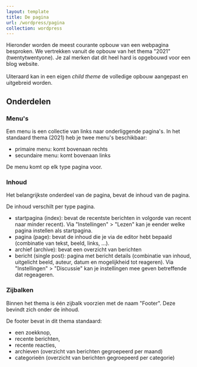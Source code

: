 ```yaml
---
layout: template
title: De pagina
url: /wordpress/pagina
collection: wordpress
---
```


<div class="highlight">
Hieronder worden de meest courante opbouw van een webpagina besproken. We vertrekken vanuit de opbouw van het thema "2021" (twentytwentyone). Je zal merken dat dit heel hard is opgebouwd voor een blog website.
<br><br>
Uiteraard kan in een eigen <em>child theme</em> de volledige opbouw aangepast en uitgebreid worden.
</div>

## Onderdelen

### Menu's

Een menu is een collectie van links naar onderliggende pagina's. In het standaard thema (2021) heb je twee menu's beschikbaar:
* primaire menu: komt bovenaan rechts
* secundaire menu: komt bovenaan links

De menu komt op elk type pagina voor.

### Inhoud

Het belangrijkste onderdeel van de pagina, bevat de inhoud van de pagina.

De inhoud verschilt per type pagina.

* startpagina (index): bevat de recentste berichten in volgorde van recent naar minder recent). 
Via "Instellingen" > "Lezen" kan je eender welke pagina instellen als startpagina.
* pagina (page): bevat de inhoud die je via de editor hebt bepaald (combinatie van tekst, beeld, links, ...).
* archief (archive): bevat een overzicht van berichten
* bericht (single post): pagina met bericht details (combinatie van inhoud, uitgelicht beeld, auteur, datum en mogelijkheid tot reageren). 
Via "Instellingen" > "Discussie" kan je instellingen mee geven betreffende dat regeageren.

### Zijbalken

Binnen het thema is één zijbalk voorzien met de naam "Footer". Deze bevindt zich onder de inhoud.

De footer bevat in dit thema standaard:
* een zoekknop, 
* recente berichten, 
* recente reacties, 
* archieven (overzicht van berichten gegroepeerd per maand)
* categorieën (overzicht van berichten gegroepeerd per categorie)